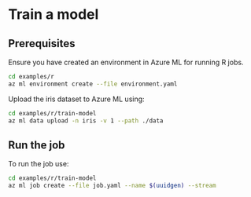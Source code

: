 # Train a model

## Prerequisites
Ensure you have created an environment in Azure ML for running R jobs.

```bash
cd examples/r
az ml environment create --file environment.yaml
```

Upload the iris dataset to Azure ML using:

```bash
cd examples/r/train-model
az ml data upload -n iris -v 1 --path ./data
```

## Run the job

To run the job use:

```bash
cd examples/r/train-model
az ml job create --file job.yaml --name $(uuidgen) --stream
```
